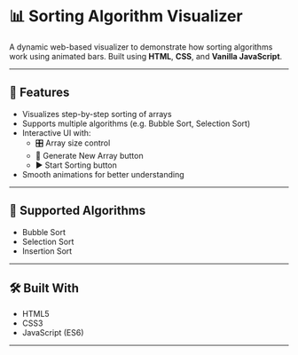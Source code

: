 # 📊 Sorting Algorithm Visualizer

A dynamic web-based visualizer to demonstrate how sorting algorithms work using animated bars. Built using **HTML**, **CSS**, and **Vanilla JavaScript**.

---

## 🚀 Features

- Visualizes step-by-step sorting of arrays
- Supports multiple algorithms (e.g. Bubble Sort, Selection Sort)
- Interactive UI with:
  - 🎛️ Array size control
  - 🔄 Generate New Array button
  - ▶️ Start Sorting button
- Smooth animations for better understanding

---

## 🧠 Supported Algorithms

- Bubble Sort  
- Selection Sort
- Insertion Sort 

---

## 🛠️ Built With

- HTML5
- CSS3
- JavaScript (ES6)

---
